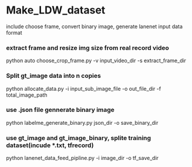 # Make_LDW_dataset
include choose frame, convert binary image, generate lanenet input data format

### extract frame and resize img size from real record video
python auto choose_crop_frame.py -v input_video_dir -s extract_frame_dir

### Split gt_image data into n copies
python allocate_data.py -i input_sub_image_file -o out_file_dir -f total_image_path

### use .json file gennerate binary image
python labelme_generate_binary.py json_dir -o save_binary_dir

### use gt_image and gt_image_binary, splite training dataset(incude *.txt, tfrecord)
python lanenet_data_feed_pipline.py -i image_dir -o tf_save_dir
